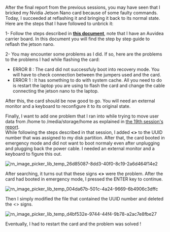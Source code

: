 After the final report from the previous sessions, you may have seen that I bricked my Nvidia Jetson Nano card because of some faulty commands.
Today, I succeeded at reflashing it and bringing it back to its normal state.
Here are the steps that I have followed to unbrick it:<br >

1- Follow the steps described in **[this document](https://auvidea.eu/download/Software)**, note that I have an Auvidea carrier board. In this document you will find the step by step guide to reflash the jetson nano.<br >

2- You may encounter some problems as I did. If so, here are the problems to the problems I had while flashing the card:<br >
   - ERROR 8 : The card did not successfuly boot into recovery mode. You will have to check connection between the jumpers used and the card.<br >
   - ERROR 1 : It has something to do with system cache. All you need to do is restart the laptop you are using to flash the card and change the cable connecting the jetson nano to the laptop.<br >

After this, the card should be now good to go. You will need an external monitor and a keyboard to reconfigure it to its original state.<br >

Finally, I want to add one problem that I ran into while trying to move user data from /home to /media/storage/home as explained in [the 19th session's report](https://github.com/anasderkaoui/AutoRCX/blob/main/My%20project%20reports/19th%20session's%20report.md?plain=1).<br >
While following the steps described in that session, I added **<>** to the UUID number that was assigned to my disk partition. After that, the card booted in emergency mode and did not want to boot normaly even after unplugging and plugging back the power cable. I needed an external monitor and a keyboard to figure this out.

![rn_image_picker_lib_temp_26d85087-8dd3-40f0-8c19-2a6d464f14e2](https://github.com/anasderkaoui/AutoRCX/assets/115218309/e5c9e3f2-345b-4de2-83d1-1c52e39cb387)

After searching, it turns out that these signs **<>** were the problem.
After the card had booted in emergency mode, I pressed the ENTER key to continue.

![rn_image_picker_lib_temp_004da67b-501c-4a24-9669-6b4906c3dffc](https://github.com/anasderkaoui/AutoRCX/assets/115218309/bc8e8c5a-f585-40f8-8cce-8a6d717d5084)

Then I simply modified the file that contained the UUID number and deleted the <> signs.<br >

![rn_image_picker_lib_temp_d4bf532e-9744-44f4-9b78-a2ac7e8fbe27](https://github.com/anasderkaoui/AutoRCX/assets/115218309/8d029d64-1bea-40ac-a528-4d566d981abb)

Eventually, I had to restart the card and the problem was solved !
